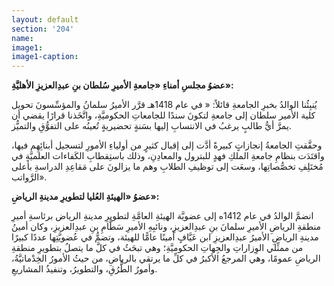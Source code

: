 ```yaml
---
layout: default
section: '204'
name:
image1: 
image1-caption: 
---
```

**عضوُ مجلسِ أمناءِ «جامعةِ الأميرِ سُلطان بنِ عبدِالعزيزِ الأهليَّةِ»:**

يُنبِئُنا الوالدُ بخبرِ الجامعةِ قائلاً: « في عام 1418هـ قرَّر الأميرُ سلمانُ والمؤسِّسونَ تحويل كلية الأمير سلطان إلى جامعةِ لتكونَ سندًا للجامعاتِ الحكوميَّةِ، واتَّخَذنا قرارًا يقضي أن يمرَّ أيُّ طالبٍ يرغبُ في الانتسابِ إليها بسَنةٍ تحضيريةٍ تُعينُه على التفوُّقِ والتميُّز. 

وحقَّقتِ الجامعةُ إنجازاتٍ كبيرةً أدَّت إلى إقبال كثيرٍ من أولياءِ الأمورِ لتسجيل أبنائِهِم فيها، واقتَدَت بنظامِ جامعةِ الملكِ فهدٍ للبترول والمعادِنِ، وذلك باستِقطابِ الكَفاءات العلميَّةِ في مُختَلِفِ تخصُّصاتِها، وسعَت إلى توظيفِ الطلابِ وهم ما يزالونَ على مَقاعِدِ الدراسةِ بأعلى الرَّواتب».

**عضوُ «الهيئةِ العُليا لتطويرِ مدينةِ الرياضِ»:**

انضمَّ الوالدُ في عام 1412ه إلى عضويَّة الهيئةِ العامَّةِ لتطويرِ مدينةِ الرياض برئاسةِ أميرِ منطقةِ الرياضِ الأميرِ سلمانَ بنِ عبدِالعزيزِ، ونائبِهِ الأميرِ سَطَّامِ بنِ عبدِالعزيزِ، وكان أمينُ مدينةِ الرياضِ الأميرُ عبدِالعزيزِ ابن عَيَّافٍ أمينًا عامًّا للهيئة، وتضمُّ في عُضويَّتِها عددًا كبيرًا من ممثِّلي الوِزاراتِ والجِهاتِ الحكوميَّةِ؛ وهي تبحَثُ في كلَّ ما يتصلُ بتطويرِ منطقةِ الرياضِ عمومًا، وهي المرجعُ الأكبرُ في كلِّ ما يرتقي بالرياضِ، من حيثُ الأمورُ الخِدْماتيَّةُ، وأمورُ الطُّرُقِ، والتطويرُ، وتنفيذُ المشاريعِ.
